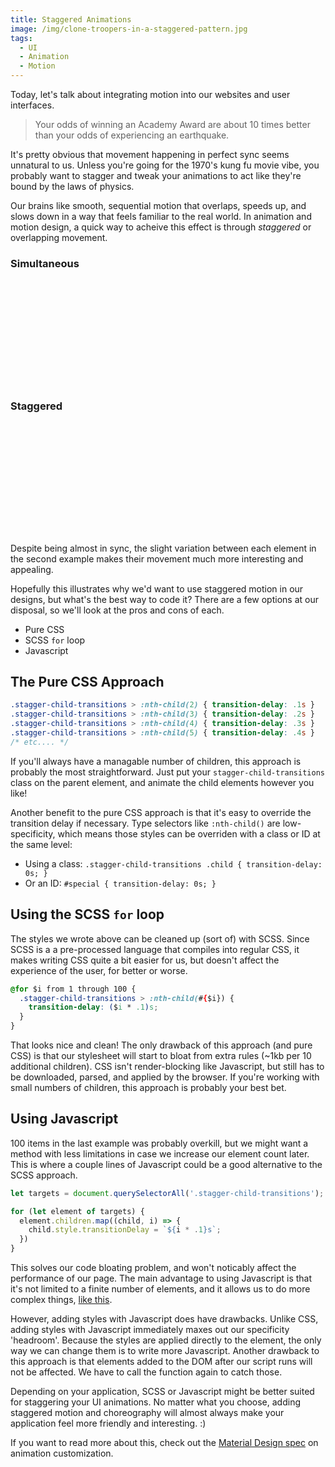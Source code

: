 ```yaml
---
title: Staggered Animations
image: /img/clone-troopers-in-a-staggered-pattern.jpg
tags:
  - UI
  - Animation
  - Motion
---
```


Today, let's talk about integrating motion into our websites and user interfaces.

> Your odds of winning an Academy Award are about 10 times better than your odds of experiencing an earthquake.

It's pretty obvious that movement happening in perfect sync seems unnatural to us. Unless you're going for the 1970's kung fu movie vibe, you probably want to stagger and tweak your animations to act like they're bound by the laws of physics.

Our brains like smooth, sequential motion that overlaps, speeds up, and slows down in a way that feels familiar to the real world. In animation and motion design, a quick way to acheive this effect is through *staggered* or overlapping movement.

<style>
  @keyframes move {
    0% {
      transform: translate(0);
    }
    50% {
      transform: translateX(10rem);
    }
  }

  @-webkit-keyframes move {
    0% {
      transform: translate(0);
    }
    50% {
      transform: translateX(10rem);
    }
  }

  .example-wrapper {
    font-size: 1rem;
    position: relative;
    height: auto;
    width: 100%;
    margin-bottom: 2rem;
  }

  .example-wrapper .example-circle {
    width: 2rem;
    height: 2rem;
    border-radius: 50%;
    background: dodgerblue;
    background: var(--primary);
    -webkit-animation: move 4s ease-in-out alternate infinite running;
    animation: move 4s ease-in-out alternate infinite running;
  }

  .staggered>:nth-child(4),
  .staggered>:nth-child(2) {
    animation-delay: .2s;
  }

  .staggered>:nth-child(5),
  .staggered>:nth-child(1) {
    animation-delay: .4s;
  }
</style>

### Simultaneous

<div class="example-wrapper">
  <div class="example-circle"></div>
  <div class="example-circle"></div>
  <div class="example-circle"></div>
  <div class="example-circle"></div>
  <div class="example-circle"></div>
</div>

### Staggered

<div class="example-wrapper staggered">
  <div class="example-circle"></div>
  <div class="example-circle"></div>
  <div class="example-circle"></div>
  <div class="example-circle"></div>
  <div class="example-circle"></div>
</div>

Despite being almost in sync, the slight variation between each element in the second example makes their movement much more interesting and appealing.

Hopefully this illustrates why we'd want to use staggered motion in our designs, but what's the best way to code it? There are a few options at our disposal, so we'll look at the pros and cons of each.

- Pure CSS
- SCSS `for` loop
- Javascript

## The Pure CSS Approach
```css
.stagger-child-transitions > :nth-child(2) { transition-delay: .1s }
.stagger-child-transitions > :nth-child(3) { transition-delay: .2s }
.stagger-child-transitions > :nth-child(4) { transition-delay: .3s }
.stagger-child-transitions > :nth-child(5) { transition-delay: .4s }
/* etc.... */
```

If you'll always have a managable number of children, this approach is probably the most straightforward. Just put your `stagger-child-transitions` class on the parent element, and animate the child elements however you like!

Another benefit to the pure CSS approach is that it's easy to override the transition delay if necessary. Type selectors like `:nth-child()` are low-specificity, which means those styles can be overriden with a class or ID at the same level:
- Using a class: `.stagger-child-transitions .child { transition-delay: 0s; }`
- Or an ID: `#special { transition-delay: 0s; }`


## Using the SCSS `for` loop
The styles we wrote above can be cleaned up (sort of) with SCSS. Since SCSS is a a pre-processed language that compiles into regular CSS, it makes writing CSS quite a bit easier for us, but doesn't affect the experience of the user, for better or worse.

```css
@for $i from 1 through 100 {
  .stagger-child-transitions > :nth-child(#{$i}) {
    transition-delay: ($i * .1)s;
  }
}
```

That looks nice and clean!  The only drawback of this approach (and pure CSS) is that our stylesheet will start to bloat from extra rules (~1kb per 10 additional children). CSS isn't render-blocking like Javascript, but still has to be downloaded, parsed, and applied by the browser. If you're working with small numbers of children, this approach is probably your best bet.


## Using Javascript

100 items in the last example was probably overkill, but we might want a method with less limitations in case we increase our element count later. This is where a couple lines of Javascript could be a good alternative to the SCSS approach.

```javascript
let targets = document.querySelectorAll('.stagger-child-transitions');

for (let element of targets) {
  element.children.map((child, i) => {
    child.style.transitionDelay = `${i * .1}s`;
  })
}
```

This solves our code bloating problem, and won't noticably affect the performance of our page.  The main advantage to using Javascript is that it's not limited to a finite number of elements, and it allows us to do more complex things, [like this](//codepen.io/bradeneast/pen/PooozNJ).

However, adding styles with Javascript does have drawbacks. Unlike CSS, adding styles with Javascript immediately maxes out our specificity 'headroom'. Because the styles are applied directly to the element, the only way we can change them is to write more Javascript. Another drawback to this approach is that elements added to the DOM after our script runs will not be affected. We have to call the function again to catch those.

Depending on your application, SCSS or Javascript might be better suited for staggering your UI animations. No matter what you choose, adding staggered motion and choreography will almost always make your application feel more friendly and interesting. :)

If you want to read more about this, check out the [Material Design spec](//material.io/design/motion/customization.html#sequencing) on animation customization.